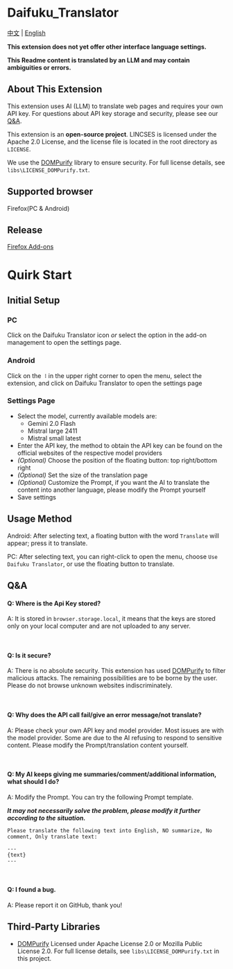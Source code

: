 # Daifuku_Translator
[中文](README.md) | [English](README_en.md)

**This extension does not yet offer other interface language settings.**

**This Readme content is translated by an LLM and may contain ambiguities or errors.**

## About This Extension
This extension uses AI (LLM) to translate web pages and requires your own API key. For questions about API key storage and security, please see our [Q&A](https://github.com/JaniceC001/Daifuku_Translator/blob/main/README_en.md#qa).

This extension is an **open-source project**. LINCSES is licensed under the Apache 2.0 License, and the license file is located in the root directory as `LICENSE`.

We use the [DOMPurify](https://github.com/cure53/DOMPurify) library to ensure security. For full license details, see `libs\LICENSE_DOMPurify.txt`.

## Supported browser
Firefox(PC & Android)

## Release
[Firefox Add-ons](https://addons.mozilla.org/en-US/firefox/addon/daifuku-translator/)


# Quirk Start
## Initial Setup
### PC

Click on the Daifuku Translator icon *or* select the option in the add-on management to open the settings page.

### Android

Click on the `⠸` in the upper right corner to open the menu, select the extension, and click on Daifuku Translator to open the settings page

### Settings Page
- Select the model, currently available models are:
    - Gemini 2.0 Flash
    - Mistral large 2411
    - Mistral small latest
- Enter the API key, the method to obtain the API key can be found on the official websites of the respective model providers
- *(Optional)* Choose the position of the floating button: top right/bottom right
- *(Optional)* Set the size of the translation page
- *(Optional)* Customize the Prompt, if you want the AI to translate the content into another language, please modify the Prompt yourself
- Save settings

## Usage Method

Android: After selecting text, a floating button with the word `Translate` will appear; press it to translate.

PC: After selecting text, you can right-click to open the menu, choose `Use Daifuku Translator`, or use the floating button to translate.

## Q&A

#### Q: Where is the Api Key stored?

A: It is stored in `browser.storage.local`, it means that the keys are stored only on your local computer and are not uploaded to any server.

<br>

#### Q: Is it secure?

A: There is no absolute security. This extension has used [DOMPurify](https://github.com/cure53/DOMPurify) to filter malicious attacks. The remaining possibilities are to be borne by the user. Please do not browse unknown websites indiscriminately.

<br>

#### Q: Why does the API call fail/give an error message/not translate?

A: Please check your own API key and model provider. Most issues are with the model provider. Some are due to the AI refusing to respond to sensitive content. Please modify the Prompt/translation content yourself.

<br>

#### Q: My AI keeps giving me summaries/comment/additional information, what should I do?

A: Modify the Prompt. You can try the following Prompt template.

***It may not necessarily solve the problem, please modify it further according to the situation.***
```
Please translate the following text into English, NO summarize, No comment, Only translate text:

---
{text}
---
```

<br>

#### Q: I found a bug.

A: Please report it on GitHub, thank you!


## Third-Party Libraries
- [DOMPurify](https://github.com/cure53/DOMPurify)
    Licensed under Apache License 2.0 or Mozilla Public License 2.0.
    For full license details, see `libs\LICENSE_DOMPurify.txt` in this project.